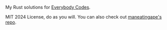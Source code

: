 My Rust solutions for [Everybody Codes](https://everybody.codes/home).

MIT 2024 License, do as you will. You can also check out [maneatingape's repo](https://github.com/maneatingape/everybody-codes-rust).

